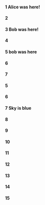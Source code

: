 #### 1 Alice was here!
#### 2
#### 3 Bob was here!
#### 4
#### 5 bob was here
#### 6
#### 7
#### 5
#### 6
#### 7 Sky is blue
#### 8
#### 9
#### 10
#### 11
#### 12
#### 13
#### 14
#### 15
